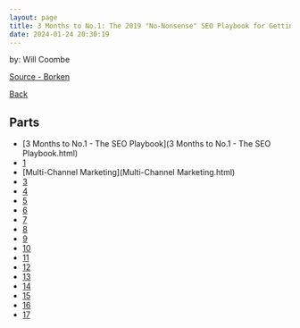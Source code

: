 ```yaml
---
layout: page
title: 3 Months to No.1: The 2019 "No-Nonsense" SEO Playbook for Getting Your Website Found on Google
date: 2024-01-24 20:30:19
---
```


by: Will Coombe

[Source - Borken]()

[Back](../../)

## Parts
* [3 Months to No.1 - The SEO Playbook](3 Months to No.1 - The SEO Playbook.html)
* [1](1.html)
* [Multi-Channel Marketing](Multi-Channel Marketing.html)
* [3](3.html)
* [4](4.html)
* [5](5.html)
* [6](6.html)
* [7](7.html)
* [8](8.html)
* [9](9.html)
* [10](10.html)
* [11](11.html)
* [12](12.html)
* [13](13.html)
* [14](14.html)
* [15](15.html)
* [16](16.html)
* [17](17.html)